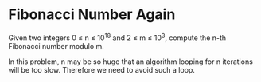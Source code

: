 # Fibonacci Number Again

Given two integers 0 &le; n &le; 10<sup>18</sup> and
2 &le; m &le; 10<sup>3</sup>,
compute the n-th Fibonacci number modulo m.

In this problem, n may be so huge that an algorithm looping for n iterations will be too slow. Therefore we need to avoid such a loop.
